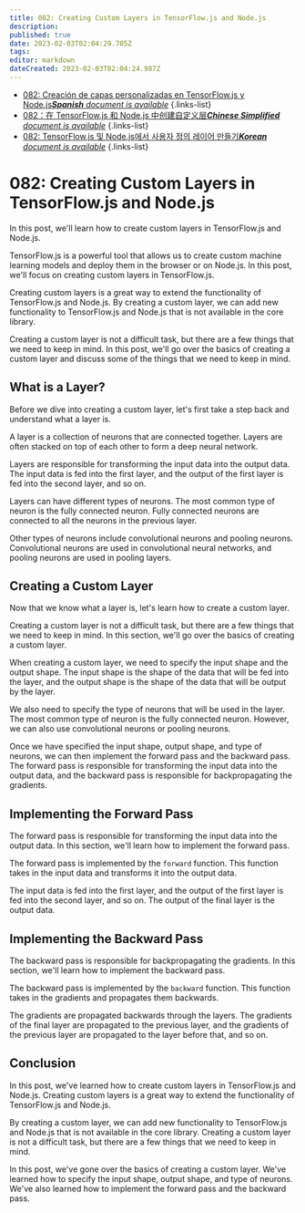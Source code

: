 ```yaml
---
title: 082: Creating Custom Layers in TensorFlow.js and Node.js
description: 
published: true
date: 2023-02-03T02:04:29.705Z
tags: 
editor: markdown
dateCreated: 2023-02-03T02:04:24.987Z
---
```


- [082: Creación de capas personalizadas en TensorFlow.js y Node.js***Spanish** document is available*](/es/Knowledge-base/TensorFlow-js/Learning/082-creating-custom-layers-in-tensorflow-js-and-node-js)
{.links-list}
- [082：在 TensorFlow.js 和 Node.js 中创建自定义层***Chinese Simplified** document is available*](/zh/Knowledge-base/TensorFlow-js/Learning/082-creating-custom-layers-in-tensorflow-js-and-node-js)
{.links-list}
- [082: TensorFlow.js 및 Node.js에서 사용자 정의 레이어 만들기***Korean** document is available*](/ko/Knowledge-base/TensorFlow-js/Learning/082-creating-custom-layers-in-tensorflow-js-and-node-js)
{.links-list}


# 082: Creating Custom Layers in TensorFlow.js and Node.js

In this post, we'll learn how to create custom layers in TensorFlow.js and Node.js.

TensorFlow.js is a powerful tool that allows us to create custom machine learning models and deploy them in the browser or on Node.js. In this post, we'll focus on creating custom layers in TensorFlow.js.

Creating custom layers is a great way to extend the functionality of TensorFlow.js and Node.js. By creating a custom layer, we can add new functionality to TensorFlow.js and Node.js that is not available in the core library.

Creating a custom layer is not a difficult task, but there are a few things that we need to keep in mind. In this post, we'll go over the basics of creating a custom layer and discuss some of the things that we need to keep in mind.

## What is a Layer?

Before we dive into creating a custom layer, let's first take a step back and understand what a layer is.

A layer is a collection of neurons that are connected together. Layers are often stacked on top of each other to form a deep neural network.

Layers are responsible for transforming the input data into the output data. The input data is fed into the first layer, and the output of the first layer is fed into the second layer, and so on.

Layers can have different types of neurons. The most common type of neuron is the fully connected neuron. Fully connected neurons are connected to all the neurons in the previous layer.

Other types of neurons include convolutional neurons and pooling neurons. Convolutional neurons are used in convolutional neural networks, and pooling neurons are used in pooling layers.

## Creating a Custom Layer

Now that we know what a layer is, let's learn how to create a custom layer.

Creating a custom layer is not a difficult task, but there are a few things that we need to keep in mind. In this section, we'll go over the basics of creating a custom layer.

When creating a custom layer, we need to specify the input shape and the output shape. The input shape is the shape of the data that will be fed into the layer, and the output shape is the shape of the data that will be output by the layer.

We also need to specify the type of neurons that will be used in the layer. The most common type of neuron is the fully connected neuron. However, we can also use convolutional neurons or pooling neurons.

Once we have specified the input shape, output shape, and type of neurons, we can then implement the forward pass and the backward pass. The forward pass is responsible for transforming the input data into the output data, and the backward pass is responsible for backpropagating the gradients.

## Implementing the Forward Pass

The forward pass is responsible for transforming the input data into the output data. In this section, we'll learn how to implement the forward pass.

The forward pass is implemented by the ```forward``` function. This function takes in the input data and transforms it into the output data.

The input data is fed into the first layer, and the output of the first layer is fed into the second layer, and so on. The output of the final layer is the output data.

## Implementing the Backward Pass

The backward pass is responsible for backpropagating the gradients. In this section, we'll learn how to implement the backward pass.

The backward pass is implemented by the ```backward``` function. This function takes in the gradients and propagates them backwards.

The gradients are propagated backwards through the layers. The gradients of the final layer are propagated to the previous layer, and the gradients of the previous layer are propagated to the layer before that, and so on.

## Conclusion

In this post, we've learned how to create custom layers in TensorFlow.js and Node.js. Creating custom layers is a great way to extend the functionality of TensorFlow.js and Node.js.

By creating a custom layer, we can add new functionality to TensorFlow.js and Node.js that is not available in the core library. Creating a custom layer is not a difficult task, but there are a few things that we need to keep in mind.

In this post, we've gone over the basics of creating a custom layer. We've learned how to specify the input shape, output shape, and type of neurons. We've also learned how to implement the forward pass and the backward pass.